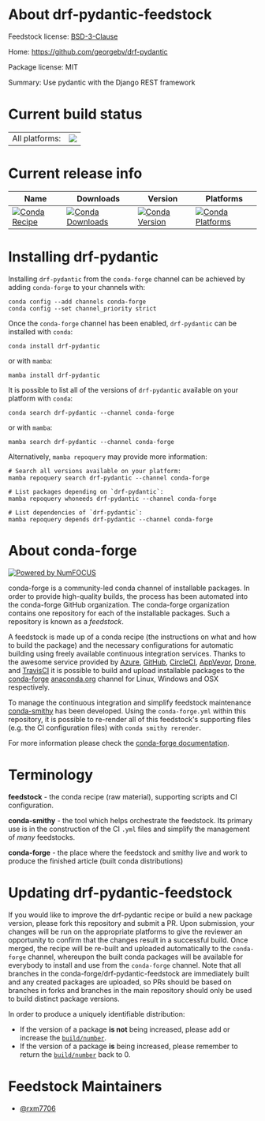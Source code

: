 About drf-pydantic-feedstock
============================

Feedstock license: [BSD-3-Clause](https://github.com/conda-forge/drf-pydantic-feedstock/blob/main/LICENSE.txt)

Home: https://github.com/georgebv/drf-pydantic

Package license: MIT

Summary: Use pydantic with the Django REST framework

Current build status
====================


<table><tr><td>All platforms:</td>
    <td>
      <a href="https://dev.azure.com/conda-forge/feedstock-builds/_build/latest?definitionId=20502&branchName=main">
        <img src="https://dev.azure.com/conda-forge/feedstock-builds/_apis/build/status/drf-pydantic-feedstock?branchName=main">
      </a>
    </td>
  </tr>
</table>

Current release info
====================

| Name | Downloads | Version | Platforms |
| --- | --- | --- | --- |
| [![Conda Recipe](https://img.shields.io/badge/recipe-drf--pydantic-green.svg)](https://anaconda.org/conda-forge/drf-pydantic) | [![Conda Downloads](https://img.shields.io/conda/dn/conda-forge/drf-pydantic.svg)](https://anaconda.org/conda-forge/drf-pydantic) | [![Conda Version](https://img.shields.io/conda/vn/conda-forge/drf-pydantic.svg)](https://anaconda.org/conda-forge/drf-pydantic) | [![Conda Platforms](https://img.shields.io/conda/pn/conda-forge/drf-pydantic.svg)](https://anaconda.org/conda-forge/drf-pydantic) |

Installing drf-pydantic
=======================

Installing `drf-pydantic` from the `conda-forge` channel can be achieved by adding `conda-forge` to your channels with:

```
conda config --add channels conda-forge
conda config --set channel_priority strict
```

Once the `conda-forge` channel has been enabled, `drf-pydantic` can be installed with `conda`:

```
conda install drf-pydantic
```

or with `mamba`:

```
mamba install drf-pydantic
```

It is possible to list all of the versions of `drf-pydantic` available on your platform with `conda`:

```
conda search drf-pydantic --channel conda-forge
```

or with `mamba`:

```
mamba search drf-pydantic --channel conda-forge
```

Alternatively, `mamba repoquery` may provide more information:

```
# Search all versions available on your platform:
mamba repoquery search drf-pydantic --channel conda-forge

# List packages depending on `drf-pydantic`:
mamba repoquery whoneeds drf-pydantic --channel conda-forge

# List dependencies of `drf-pydantic`:
mamba repoquery depends drf-pydantic --channel conda-forge
```


About conda-forge
=================

[![Powered by
NumFOCUS](https://img.shields.io/badge/powered%20by-NumFOCUS-orange.svg?style=flat&colorA=E1523D&colorB=007D8A)](https://numfocus.org)

conda-forge is a community-led conda channel of installable packages.
In order to provide high-quality builds, the process has been automated into the
conda-forge GitHub organization. The conda-forge organization contains one repository
for each of the installable packages. Such a repository is known as a *feedstock*.

A feedstock is made up of a conda recipe (the instructions on what and how to build
the package) and the necessary configurations for automatic building using freely
available continuous integration services. Thanks to the awesome service provided by
[Azure](https://azure.microsoft.com/en-us/services/devops/), [GitHub](https://github.com/),
[CircleCI](https://circleci.com/), [AppVeyor](https://www.appveyor.com/),
[Drone](https://cloud.drone.io/welcome), and [TravisCI](https://travis-ci.com/)
it is possible to build and upload installable packages to the
[conda-forge](https://anaconda.org/conda-forge) [anaconda.org](https://anaconda.org/)
channel for Linux, Windows and OSX respectively.

To manage the continuous integration and simplify feedstock maintenance
[conda-smithy](https://github.com/conda-forge/conda-smithy) has been developed.
Using the ``conda-forge.yml`` within this repository, it is possible to re-render all of
this feedstock's supporting files (e.g. the CI configuration files) with ``conda smithy rerender``.

For more information please check the [conda-forge documentation](https://conda-forge.org/docs/).

Terminology
===========

**feedstock** - the conda recipe (raw material), supporting scripts and CI configuration.

**conda-smithy** - the tool which helps orchestrate the feedstock.
                   Its primary use is in the construction of the CI ``.yml`` files
                   and simplify the management of *many* feedstocks.

**conda-forge** - the place where the feedstock and smithy live and work to
                  produce the finished article (built conda distributions)


Updating drf-pydantic-feedstock
===============================

If you would like to improve the drf-pydantic recipe or build a new
package version, please fork this repository and submit a PR. Upon submission,
your changes will be run on the appropriate platforms to give the reviewer an
opportunity to confirm that the changes result in a successful build. Once
merged, the recipe will be re-built and uploaded automatically to the
`conda-forge` channel, whereupon the built conda packages will be available for
everybody to install and use from the `conda-forge` channel.
Note that all branches in the conda-forge/drf-pydantic-feedstock are
immediately built and any created packages are uploaded, so PRs should be based
on branches in forks and branches in the main repository should only be used to
build distinct package versions.

In order to produce a uniquely identifiable distribution:
 * If the version of a package **is not** being increased, please add or increase
   the [``build/number``](https://docs.conda.io/projects/conda-build/en/latest/resources/define-metadata.html#build-number-and-string).
 * If the version of a package **is** being increased, please remember to return
   the [``build/number``](https://docs.conda.io/projects/conda-build/en/latest/resources/define-metadata.html#build-number-and-string)
   back to 0.

Feedstock Maintainers
=====================

* [@rxm7706](https://github.com/rxm7706/)

